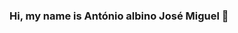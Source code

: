 ### Hi, my name is António albino José Miguel 👋

<!--
**antoniomiguel-77/antoniomiguel-77** is a ✨ _special_ ✨ repository because its `README.md` (this file) appears on your GitHub profile.

Here are some ideas to get you started:

- 🔭 I’m currently working on BTU-TECNOLOGY project  ...
- 🌱 I’m currently learning REACT NATIVE| ...
- 👯 I’m looking to collaborate on school manager project ...
- 🤔 I’m looking for help with REACT NATIVE...
- 💬 Ask me about LARAVEL|HTML|CSS|JS|LIVEWIRE|MYSQL ...
- 📫 How to reach me: ...
- 😄 Pronouns: Him...
- ⚡ Fun fact: make the world a better place ...
-->
